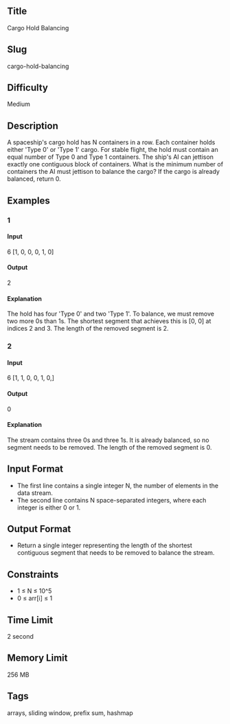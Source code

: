 ## Title

Cargo Hold Balancing

## Slug

cargo-hold-balancing

## Difficulty

Medium

## Description

A spaceship's cargo hold has N containers in a row. Each container holds either 'Type 0' or 'Type 1' cargo. For stable flight, the hold must contain an equal number of Type 0 and Type 1 containers. The ship's AI can jettison exactly one contiguous block of containers. What is the minimum number of containers the AI must jettison to balance the cargo? If the cargo is already balanced, return 0.

## Examples

### 1

#### Input

6
[1, 0, 0, 0, 1, 0]

#### Output

2

#### Explanation

The hold has four 'Type 0' and two 'Type 1'. To balance, we must remove two more 0s than 1s.
The shortest segment that achieves this is [0, 0] at indices 2 and 3. 
The length of the removed segment is 2.


### 2

#### Input

6
[1, 1, 0, 0, 1, 0,]

#### Output

0

#### Explanation

The stream contains three 0s and three 1s. It is already balanced, so no segment needs to be removed. 
The length of the removed segment is 0.


## Input Format

- The first line contains a single integer N, the number of elements in the data stream.
- The second line contains N space-separated integers, where each integer is either 0 or 1.

## Output Format

- Return a single integer representing the length of the shortest contiguous segment that needs to be removed to balance the stream.

## Constraints

- 1 ≤ N ≤ 10^5
- 0 ≤ arr[i] ≤ 1

## Time Limit

2 second

## Memory Limit

256 MB

## Tags

arrays, sliding window, prefix sum, hashmap